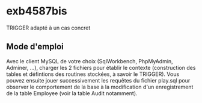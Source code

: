 # exb4587bis
TRIGGER adapté à un cas concret

## Mode d'emploi
Avec le client MySQL de votre choix (SqlWorkbench, PhpMyAdmin, Adminer, ...), charger les 2 fichiers pour établir le contexte (construction des tables et défintions des routines stockées, à savoir le TRIGGER).
Vous pouvez ensuite jouer successivement les requêtes du fichier play.sql pour observer le comportement de la base à la modification d'un enregistrement de la table Employee (voir la table Audit notamment).
